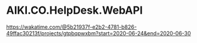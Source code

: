 # AIKI.CO.HelpDesk.WebAPI
https://wakatime.com/@5b21937f-e2b2-4781-b826-49ffac30213f/projects/gtpbqpwxbm?start=2020-06-24&end=2020-06-30
